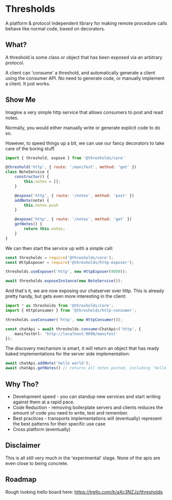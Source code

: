 # Thresholds

A platform & protocol independent library for making remote procedure calls behave like normal code, based on decorators.

## What?

A threshold is some class or object that has been exposed via an arbitrary protocol. 

A client can 'consume' a threshold, and automatically generate a client using the consumer API. No need to generate code, or manually implement a client. It just works.

## Show Me

Imagine a very simple http service that allows consumers to post and read notes.

Normally, you would either manually write or generate explicit code to do so.

However, to speed things up a bit, we can use our fancy decorators to take care of the boring stuff.

```js
import { threshold, expose } from '@thresholds/core'

@threshold('http', { route: '/manifest', method: 'get' })
class NoteService {
    constructor() {
        this.notes = [];
    }

    @expose('http', { route: '/notes', method: 'post' })
    addNote(note) {
        this.notes.push
    }

    @expose('http', { route: '/notes', method: 'get' })
    getNotes() {
        return this.notes;
    }
}
```

We can then start the service up with a simple call:

```js
const thresholds = require('@thresholds/core');
const HttpExposer = require('@thresholds/http-exposer');

thresholds.useExposer('http', new HttpExposer(9080));

await thresholds.exposeInstance(new NoteService());
```
And that's it, we are now exposing our chatserver over http. This is already pretty handy, but gets even more interesting in the client:

```ts
import * as thresholds from '@thresholds/core';
import { HttpConsumer } from '@thresholds/http-consumer';

thresholds.useConsumer('http', new HttpConsumer());

const chatApi = await thresholds.consume<ChatApi>('http', {
    manifestUrl: 'http://localhost:9090/manifest'
});
```

The discovery mechanism is smart, it will return an object that has ready baked implementations for the server side implementation:

```js
await chatApi.addNote('hello world');
await chatApi.getNotes() // returns all notes posted, including 'hello world'
```

## Why Tho?

* Development speed - you can standup new services and start writing against them at a rapid pace.
* Code Reduction - removing boilerplate servers and clients reduces the amount of code you need to write, test and remember.
* Best practices - transports implementations will (eventually) represent the best patterns for their specific use case
* Cross platform (eventually) 

## Disclaimer
This is all still very much in the 'experimental' stage. None of the apis are even close to being concrete.

## Roadmap 

Rough looking trello board here: https://trello.com/b/aXc3NZJz/thresholds

